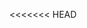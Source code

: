 <<<<<<< HEAD
<!--
# GPT Service (Go)

Este microserviço foi desenvolvido em Go com o objetivo de integrar uma interface conversacional com o modelo GPT-4o da OpenAI.

Ele faz parte da plataforma modular de assistente inteligente e é responsável por:
- Validar tokens JWT emitidos pelo backend (Java + Spring Boot)
- Repassar mensagens para a API da OpenAI (GPT-4o)
- Retornar a resposta ao usuário final

## 🚀 Tecnologias
- Go 1.20+
- Echo Framework (router)
- JWT Middleware
- HTTP Client
- OpenAI API

## 📦 Funcionalidades
- Endpoint `/chat`: recebe uma mensagem, valida o token, consulta a OpenAI e retorna a resposta.
- Validação de token JWT com backend Java
- Timeout configurável para requisições
- Controle de logs e erros

## 🔐 Segurança
- Autenticação via JWT obrigatório
- Verificação ativa com o backend Java
- Suporte futuro para limites de uso por plano

## 📁 Estrutura (sugestão)

